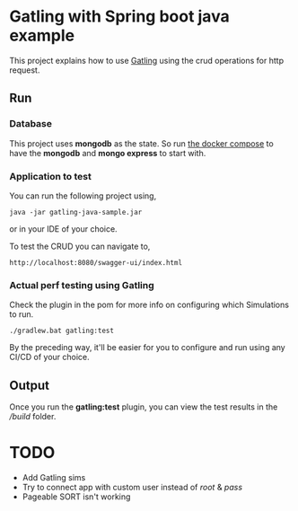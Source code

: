 # Gatling with Spring boot java example 

This project explains how to use [Gatling](https://gatling.io/) using the crud operations for http request.

## Run

### Database 

This project uses **mongodb** as the state. So run [the docker compose]() to have the **mongodb** and **mongo express** 
to start with.

### Application to test

You can run the following project using,
```
java -jar gatling-java-sample.jar
```
or in your IDE of your choice.

To test the CRUD you can navigate to,

```
http://localhost:8080/swagger-ui/index.html
```

### Actual perf testing using Gatling

Check the plugin in the pom for more info on configuring which Simulations to run.

```
./gradlew.bat gatling:test
```

By the preceding way, it'll be easier for you to configure and run using any CI/CD of your choice.

## Output

Once you run the **gatling:test** plugin, you can view the test results in the */build* folder.


# TODO

- Add Gatling sims
- Try to connect app with custom user instead of *root* & *pass*
- Pageable SORT isn't working
